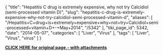 {
    "title": "Hepatitis C drug is extremely expensive, why not try Calcidiol (semi-processed vitamin D)",
    "slug": "hepatitis-c-drug-is-extremely-expensive-why-not-try-calcidiol-semi-processed-vitamin-d",
    "aliases": [
        "/Hepatitis+C+drug+is+extremely+expensive+why+not+try+Calcidiol+semi-processed+vitamin+D+-+May+2014",
        "/5342"
    ],
    "tiki_page_id": 5342,
    "date": "2014-05-07",
    "categories": [
        "Liver",
        "Virus"
    ],
    "tags": [
        "Liver",
        "Virus",
        "virus"
    ]
}


**[CLICK HERE for original page,- with attachments](/posts/25-hydroxyvitamin-d3-suppresses-hepatitis-c-virus-production)**